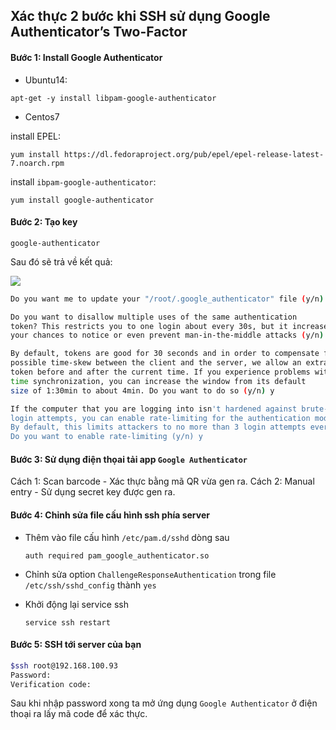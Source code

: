 


## Xác thực 2 bước khi SSH sử dụng Google Authenticator’s Two-Factor 


#### Bước 1: Install Google Authenticator

- Ubuntu14:

`apt-get -y install libpam-google-authenticator`

- Centos7

install EPEL:

`yum install https://dl.fedoraproject.org/pub/epel/epel-release-latest-7.noarch.rpm`

install `ibpam-google-authenticator`:

`yum install google-authenticator`

#### Bước 2: Tạo key 

`google-authenticator`

Sau đó sẽ trả về kết quả:

<img src="https://i.imgur.com/oc1hoET.png">

```sh
Do you want me to update your "/root/.google_authenticator" file (y/n) y

Do you want to disallow multiple uses of the same authentication
token? This restricts you to one login about every 30s, but it increases
your chances to notice or even prevent man-in-the-middle attacks (y/n) y

By default, tokens are good for 30 seconds and in order to compensate for
possible time-skew between the client and the server, we allow an extra
token before and after the current time. If you experience problems with poor
time synchronization, you can increase the window from its default
size of 1:30min to about 4min. Do you want to do so (y/n) y

If the computer that you are logging into isn't hardened against brute-force
login attempts, you can enable rate-limiting for the authentication module.
By default, this limits attackers to no more than 3 login attempts every 30s.
Do you want to enable rate-limiting (y/n) y
```

#### Bước 3: Sử dụng điện thọai tải app `Google Authenticator` 

Cách 1: Scan barcode - Xác thực bằng mã QR vừa gen ra.
Cách 2: Manual entry - Sử dụng secret key được gen ra. 

#### Bước 4: Chỉnh sửa file cấu hình ssh phía server 

- Thêm vào file cấu hình `/etc/pam.d/sshd` dòng sau 

    ``auth required pam_google_authenticator.so``

- Chỉnh sửa option `ChallengeResponseAuthentication` trong file `/etc/ssh/sshd_config` thành `yes`

- Khởi động lại service ssh 

    ``service ssh restart``

#### Bước 5: SSH tới server của bạn 

```sh
$ssh root@192.168.100.93
Password: 
Verification code: 
```

Sau khi nhập password xong ta mở ứng dụng `Google Authenticator` ở điện thoại ra lấy mã code để xác thực. 


 
